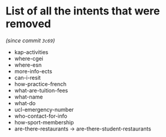 # List of all the intents that were removed
*(since commit `3c69`)*

- kap-activities
- where-cgei
- where-esn
- more-info-ects
- can-i-resit
- how-practice-french
- what-are-tuition-fees
- what-name
- what-do
- ucl-emergency-number
- who-contact-for-info
- how-sport-membership
- are-there-restaurants -> are-there-student-restaurants

